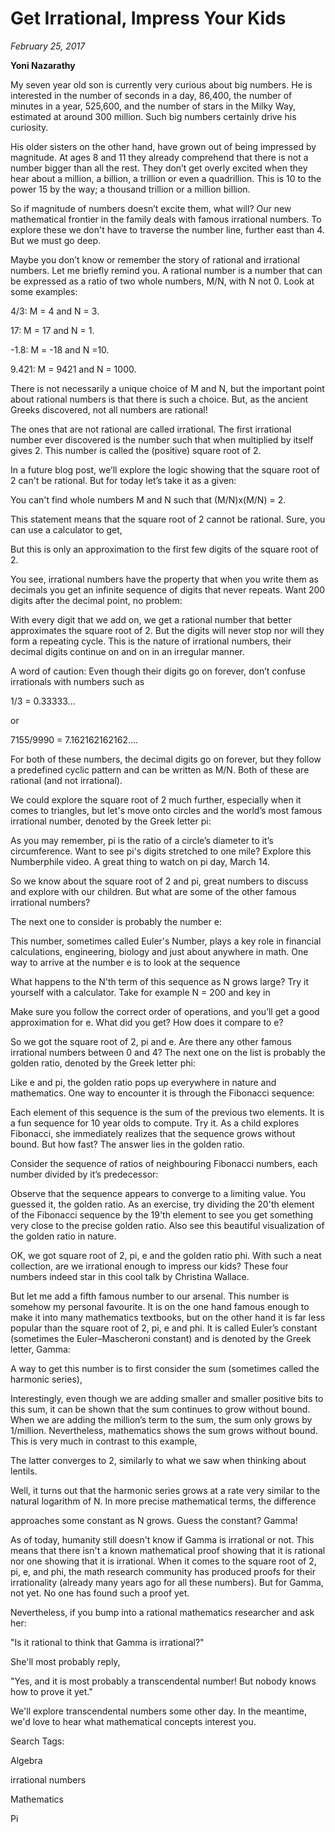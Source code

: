
# Get Irrational, Impress Your Kids
*February 25, 2017*


**Yoni Nazarathy**


 

My seven year old son is currently very curious about big numbers. He is interested in the number of seconds in a day, 86,400, the number of minutes in a year, 525,600, and the number of stars in the Milky Way, estimated at around 300 million. Such big numbers certainly drive his curiosity. 

 

His older sisters on the other hand, have grown out of being impressed by magnitude. At ages 8 and 11 they already comprehend that there is not a number bigger than all the rest. They don’t get overly excited when they hear about a million, a billion, a trillion or even a quadrillion. This is 10 to the power 15 by the way; a thousand trillion or a million billion.

 

So if magnitude of numbers doesn’t excite them, what will? Our new mathematical frontier in the family deals with famous irrational numbers. To explore these we don't have to traverse the number line, further east than 4. But we must go deep.

 

Maybe you don’t know or remember the story of rational and irrational numbers. Let me briefly remind you. A rational number is a number that can be expressed as a ratio of two whole numbers, M/N, with N not 0. Look at some examples:

 

4/3:  M = 4 and N = 3.

 

17: M = 17 and N = 1.

 

-1.8:  M = -18 and N =10.

 

9.421:  M = 9421 and N = 1000.

 

There is not necessarily a unique choice of M and N, but the important point about rational numbers is that there is such a choice. But, as the ancient Greeks discovered, not all numbers are rational!


The ones that are not rational are called irrational. The first irrational number ever discovered is the number such that when multiplied by itself gives 2. This number is called the (positive) square root of 2.

 

In a future blog post, we’ll explore the logic showing that the square root of 2 can't be rational. But for today let’s take it as a given:

You can't find whole numbers M and N such that (M/N)x(M/N) = 2.

This statement means that the square root of 2 cannot be rational. Sure, you can use a calculator to get,


But this is only an approximation to the first few digits of the square root of 2.

 

You see, irrational numbers have the property that when you write them as decimals you get an infinite sequence of digits that never repeats. Want 200 digits after the decimal point, no problem:


With every digit that we add on, we get a rational number that better approximates the square root of 2. But the digits will never stop nor will they form a repeating cycle. This is the nature of irrational numbers, their decimal digits continue on and on in an irregular manner.

A word of caution: Even though their digits go on forever, don’t confuse irrationals with numbers such as

1/3 = 0.33333…

or

7155/9990  = 7.162162162162….

For both of these numbers, the decimal digits go on forever, but they follow a predefined cyclic pattern and can be written as M/N. Both of these are rational (and not irrational).

We could explore the square root of 2 much further, especially when it comes to triangles, but let's move onto circles and the world’s most famous irrational number, denoted by the Greek letter pi:


 As you may remember, pi is the ratio of a circle’s diameter to it’s circumference. Want to see pi's digits stretched to one mile? Explore this Numberphile video. A great thing to watch on pi day, March 14.


So we know about the square root of 2 and pi, great numbers to discuss and explore with our children. But what are some of the other famous irrational numbers?

 

The next one to consider is probably the number e:


This number, sometimes called Euler's Number, plays a key role in financial calculations, engineering, biology and just about anywhere in math. One way to arrive at the number e is to look at the sequence


What happens to the N'th term of this sequence as N grows large?  Try it yourself with a calculator. Take for example N = 200 and key in


Make sure you follow the correct order of operations, and you’ll get a good approximation for e. What did you get? How does it compare to e?

So we got the square root of 2, pi and e. Are there any other famous irrational numbers between 0 and 4?  The next one on the list is probably the golden ratio, denoted by the Greek letter phi:


Like e and pi, the golden ratio pops up everywhere in nature and mathematics. One way to encounter it is through the Fibonacci sequence:


Each element of this sequence is the sum of the previous two elements. It is a fun sequence for 10 year olds to compute. Try it. As a child explores Fibonacci, she immediately realizes that the sequence grows without bound. But how fast? The answer lies in the golden ratio.

 

Consider  the sequence of ratios of neighbouring Fibonacci numbers, each number divided by it’s predecessor:


Observe that the sequence appears to converge to a limiting value. You guessed it, the golden ratio. As an exercise, try dividing the 20'th element of the Fibonacci sequence by the 19'th element to see you get something very close to the precise golden ratio. Also see this beautiful visualization of the golden ratio in nature. 

OK, we got square root of 2, pi, e and the golden ratio phi. With such a neat collection, are we irrational enough to impress our kids? These four numbers indeed star in this cool talk by Christina Wallace.

 

But let me add a fifth famous number to our arsenal. This number is somehow my personal favourite. It is on the one hand famous enough to make it into many mathematics textbooks, but on the other hand it is far less popular than the square root of 2, pi, e and phi.  It is called Euler’s constant (sometimes the Euler–Mascheroni constant) and is denoted by the Greek letter, Gamma:


A way to get this number is to first consider the sum (sometimes called the harmonic series),


Interestingly, even though we are adding smaller and smaller positive bits to this sum, it can be shown that the sum continues to grow without bound. When we are adding the million’s term to the sum, the sum only grows by 1/million. Nevertheless, mathematics shows the sum grows without bound. This is very much in contrast to this example,


The latter converges to 2, similarly to what we saw when thinking about lentils.

 

Well, it turns out that the harmonic series grows at a rate very similar to the natural logarithm of N. In more precise mathematical terms, the difference


approaches some constant as N grows. Guess the constant? Gamma!


As of today, humanity still doesn't know if Gamma is irrational or not. This means that there isn't a known mathematical proof showing that it is rational nor one showing that it is irrational. When it comes to the square root of 2, pi, e, and phi, the math research community has produced proofs for their irrationality (already many years ago for all these numbers). But for Gamma, not yet. No one has found such a proof yet. 

 

Nevertheless, if you bump into a rational mathematics researcher and ask her:

"Is it rational to think that Gamma is irrational?"

She'll most probably reply,

"Yes, and it is most probably a transcendental number!
But nobody knows how to prove it yet."

We'll explore transcendental numbers some other day. In the meantime, we'd love to hear what mathematical concepts interest you.

 

 

Search Tags:

Algebra

irrational numbers

Mathematics

Pi

